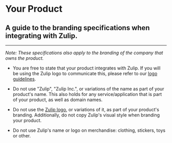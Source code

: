 # Your Product

## A guide to the branding specifications when integrating with Zulip.

---

*Note: These specifications also apply to the branding of the company that owns the product.*

* You are free to state that your product integrates with Zulip. If you will be using the Zulip logo to communicate this, please refer to our <a href="#/guidelines/Logo">logo guidelines</a>.

* Do not use "Zulip", "Zulip Inc.", or variations of the name as part of your product's name. This also holds for any service/application that is part of your product, as well as domain names. 

* Do not use the <a href="#/guidelines/Logo">Zulip logo</a>, or variations of it, as part of your product's branding. Additionally, do not copy Zulip's visual style when branding your product.

* Do not use Zulip's name or logo on merchandise: clothing, stickers, toys or other.
